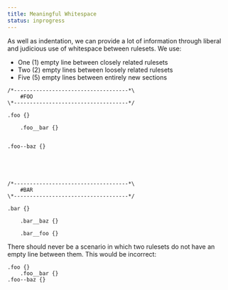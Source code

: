 ```yaml
---
title: Meaningful Whitespace
status: inprogress
---
```


As well as indentation, we can provide a lot of information through liberal and judicious use of whitespace between rulesets. We use:

* One (1) empty line between closely related rulesets
* Two (2) empty lines between loosely related rulesets
* Five (5) empty lines between entirely new sections

```
/*------------------------------------*\
    #FOO
\*------------------------------------*/

.foo {}

    .foo__bar {}


.foo--baz {}





/*------------------------------------*\
    #BAR
\*------------------------------------*/

.bar {}

    .bar__baz {}

    .bar__foo {}
```

There should never be a scenario in which two rulesets do not have an empty line between them.
This would be incorrect:

```
.foo {}
    .foo__bar {}
.foo--baz {}
```
